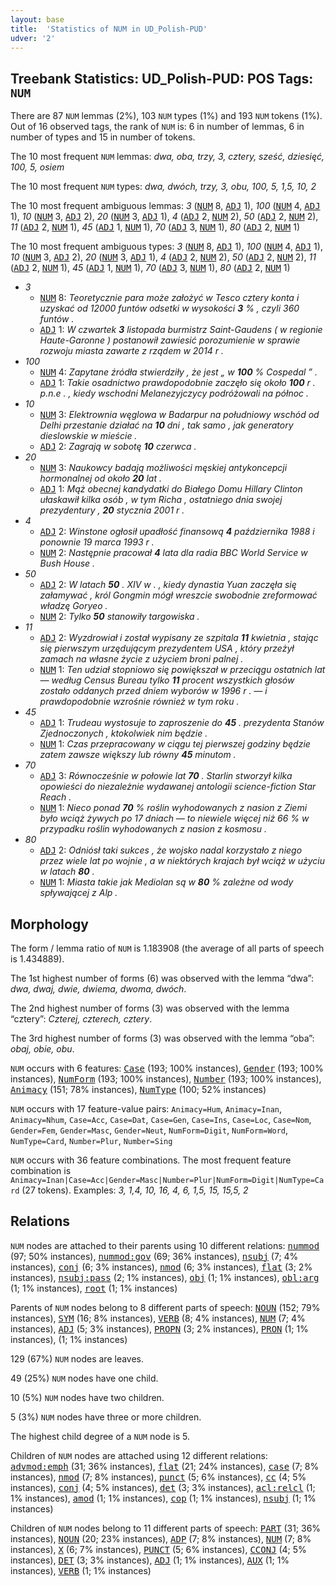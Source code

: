 ```yaml
---
layout: base
title:  'Statistics of NUM in UD_Polish-PUD'
udver: '2'
---
```


## Treebank Statistics: UD_Polish-PUD: POS Tags: `NUM`

There are 87 `NUM` lemmas (2%), 103 `NUM` types (1%) and 193 `NUM` tokens (1%).
Out of 16 observed tags, the rank of `NUM` is: 6 in number of lemmas, 6 in number of types and 15 in number of tokens.

The 10 most frequent `NUM` lemmas: <em>dwa, oba, trzy, 3, cztery, sześć, dziesięć, 100, 5, osiem</em>

The 10 most frequent `NUM` types:  <em>dwa, dwóch, trzy, 3, obu, 100, 5, 1,5, 10, 2</em>

The 10 most frequent ambiguous lemmas: <em>3</em> (<tt><a href="pl_pud-pos-NUM.html">NUM</a></tt> 8, <tt><a href="pl_pud-pos-ADJ.html">ADJ</a></tt> 1), <em>100</em> (<tt><a href="pl_pud-pos-NUM.html">NUM</a></tt> 4, <tt><a href="pl_pud-pos-ADJ.html">ADJ</a></tt> 1), <em>10</em> (<tt><a href="pl_pud-pos-NUM.html">NUM</a></tt> 3, <tt><a href="pl_pud-pos-ADJ.html">ADJ</a></tt> 2), <em>20</em> (<tt><a href="pl_pud-pos-NUM.html">NUM</a></tt> 3, <tt><a href="pl_pud-pos-ADJ.html">ADJ</a></tt> 1), <em>4</em> (<tt><a href="pl_pud-pos-ADJ.html">ADJ</a></tt> 2, <tt><a href="pl_pud-pos-NUM.html">NUM</a></tt> 2), <em>50</em> (<tt><a href="pl_pud-pos-ADJ.html">ADJ</a></tt> 2, <tt><a href="pl_pud-pos-NUM.html">NUM</a></tt> 2), <em>11</em> (<tt><a href="pl_pud-pos-ADJ.html">ADJ</a></tt> 2, <tt><a href="pl_pud-pos-NUM.html">NUM</a></tt> 1), <em>45</em> (<tt><a href="pl_pud-pos-ADJ.html">ADJ</a></tt> 1, <tt><a href="pl_pud-pos-NUM.html">NUM</a></tt> 1), <em>70</em> (<tt><a href="pl_pud-pos-ADJ.html">ADJ</a></tt> 3, <tt><a href="pl_pud-pos-NUM.html">NUM</a></tt> 1), <em>80</em> (<tt><a href="pl_pud-pos-ADJ.html">ADJ</a></tt> 2, <tt><a href="pl_pud-pos-NUM.html">NUM</a></tt> 1)

The 10 most frequent ambiguous types:  <em>3</em> (<tt><a href="pl_pud-pos-NUM.html">NUM</a></tt> 8, <tt><a href="pl_pud-pos-ADJ.html">ADJ</a></tt> 1), <em>100</em> (<tt><a href="pl_pud-pos-NUM.html">NUM</a></tt> 4, <tt><a href="pl_pud-pos-ADJ.html">ADJ</a></tt> 1), <em>10</em> (<tt><a href="pl_pud-pos-NUM.html">NUM</a></tt> 3, <tt><a href="pl_pud-pos-ADJ.html">ADJ</a></tt> 2), <em>20</em> (<tt><a href="pl_pud-pos-NUM.html">NUM</a></tt> 3, <tt><a href="pl_pud-pos-ADJ.html">ADJ</a></tt> 1), <em>4</em> (<tt><a href="pl_pud-pos-ADJ.html">ADJ</a></tt> 2, <tt><a href="pl_pud-pos-NUM.html">NUM</a></tt> 2), <em>50</em> (<tt><a href="pl_pud-pos-ADJ.html">ADJ</a></tt> 2, <tt><a href="pl_pud-pos-NUM.html">NUM</a></tt> 2), <em>11</em> (<tt><a href="pl_pud-pos-ADJ.html">ADJ</a></tt> 2, <tt><a href="pl_pud-pos-NUM.html">NUM</a></tt> 1), <em>45</em> (<tt><a href="pl_pud-pos-ADJ.html">ADJ</a></tt> 1, <tt><a href="pl_pud-pos-NUM.html">NUM</a></tt> 1), <em>70</em> (<tt><a href="pl_pud-pos-ADJ.html">ADJ</a></tt> 3, <tt><a href="pl_pud-pos-NUM.html">NUM</a></tt> 1), <em>80</em> (<tt><a href="pl_pud-pos-ADJ.html">ADJ</a></tt> 2, <tt><a href="pl_pud-pos-NUM.html">NUM</a></tt> 1)


* <em>3</em>
  * <tt><a href="pl_pud-pos-NUM.html">NUM</a></tt> 8: <em>Teoretycznie para może założyć w Tesco cztery konta i uzyskać od 12000 funtów odsetki w wysokości <b>3</b> % , czyli 360 funtów .</em>
  * <tt><a href="pl_pud-pos-ADJ.html">ADJ</a></tt> 1: <em>W czwartek <b>3</b> listopada burmistrz Saint-Gaudens ( w regionie Haute-Garonne ) postanowił zawiesić porozumienie w sprawie rozwoju miasta zawarte z rządem w 2014 r .</em>
* <em>100</em>
  * <tt><a href="pl_pud-pos-NUM.html">NUM</a></tt> 4: <em>Zapytane źródła stwierdziły , że jest „ w <b>100</b> % Cospedal ” .</em>
  * <tt><a href="pl_pud-pos-ADJ.html">ADJ</a></tt> 1: <em>Takie osadnictwo prawdopodobnie zaczęło się około <b>100</b> r . p.n.e . , kiedy wschodni Melanezyjczycy podróżowali na północ .</em>
* <em>10</em>
  * <tt><a href="pl_pud-pos-NUM.html">NUM</a></tt> 3: <em>Elektrownia węglowa w Badarpur na południowy wschód od Delhi przestanie działać na <b>10</b> dni , tak samo , jak generatory dieslowskie w mieście .</em>
  * <tt><a href="pl_pud-pos-ADJ.html">ADJ</a></tt> 2: <em>Zagrają w sobotę <b>10</b> czerwca .</em>
* <em>20</em>
  * <tt><a href="pl_pud-pos-NUM.html">NUM</a></tt> 3: <em>Naukowcy badają możliwości męskiej antykoncepcji hormonalnej od około <b>20</b> lat .</em>
  * <tt><a href="pl_pud-pos-ADJ.html">ADJ</a></tt> 1: <em>Mąż obecnej kandydatki do Białego Domu Hillary Clinton ułaskawił kilka osób , w tym Richa , ostatniego dnia swojej prezydentury , <b>20</b> stycznia 2001 r .</em>
* <em>4</em>
  * <tt><a href="pl_pud-pos-ADJ.html">ADJ</a></tt> 2: <em>Winstone ogłosił upadłość finansową <b>4</b> października 1988 i ponownie 19 marca 1993 r .</em>
  * <tt><a href="pl_pud-pos-NUM.html">NUM</a></tt> 2: <em>Następnie pracował <b>4</b> lata dla radia BBC World Service w Bush House .</em>
* <em>50</em>
  * <tt><a href="pl_pud-pos-ADJ.html">ADJ</a></tt> 2: <em>W latach <b>50</b> . XIV w . , kiedy dynastia Yuan zaczęła się załamywać , król Gongmin mógł wreszcie swobodnie zreformować władzę Goryeo .</em>
  * <tt><a href="pl_pud-pos-NUM.html">NUM</a></tt> 2: <em>Tylko <b>50</b> stanowiły targowiska .</em>
* <em>11</em>
  * <tt><a href="pl_pud-pos-ADJ.html">ADJ</a></tt> 2: <em>Wyzdrowiał i został wypisany ze szpitala <b>11</b> kwietnia , stając się pierwszym urzędującym prezydentem USA , który przeżył zamach na własne życie z użyciem broni palnej .</em>
  * <tt><a href="pl_pud-pos-NUM.html">NUM</a></tt> 1: <em>Ten udział stopniowo się powiększał w przeciągu ostatnich lat — według Census Bureau tylko <b>11</b> procent wszystkich głosów zostało oddanych przed dniem wyborów w 1996 r . — i prawdopodobnie wzrośnie również w tym roku .</em>
* <em>45</em>
  * <tt><a href="pl_pud-pos-ADJ.html">ADJ</a></tt> 1: <em>Trudeau wystosuje to zaproszenie do <b>45</b> . prezydenta Stanów Zjednoczonych , ktokolwiek nim będzie .</em>
  * <tt><a href="pl_pud-pos-NUM.html">NUM</a></tt> 1: <em>Czas przepracowany w ciągu tej pierwszej godziny będzie zatem zawsze większy lub równy <b>45</b> minutom .</em>
* <em>70</em>
  * <tt><a href="pl_pud-pos-ADJ.html">ADJ</a></tt> 3: <em>Równocześnie w połowie lat <b>70</b> . Starlin stworzył kilka opowieści do niezależnie wydawanej antologii science-fiction Star Reach .</em>
  * <tt><a href="pl_pud-pos-NUM.html">NUM</a></tt> 1: <em>Nieco ponad <b>70</b> % roślin wyhodowanych z nasion z Ziemi było wciąż żywych po 17 dniach — to niewiele więcej niż 66 % w przypadku roślin wyhodowanych z nasion z kosmosu .</em>
* <em>80</em>
  * <tt><a href="pl_pud-pos-ADJ.html">ADJ</a></tt> 2: <em>Odniósł taki sukces , że wojsko nadal korzystało z niego przez wiele lat po wojnie , a w niektórych krajach był wciąż w użyciu w latach <b>80</b> .</em>
  * <tt><a href="pl_pud-pos-NUM.html">NUM</a></tt> 1: <em>Miasta takie jak Mediolan są w <b>80</b> % zależne od wody spływającej z Alp .</em>

## Morphology

The form / lemma ratio of `NUM` is 1.183908 (the average of all parts of speech is 1.434889).

The 1st highest number of forms (6) was observed with the lemma “dwa”: <em>dwa, dwaj, dwie, dwiema, dwoma, dwóch</em>.

The 2nd highest number of forms (3) was observed with the lemma “cztery”: <em>Czterej, czterech, cztery</em>.

The 3rd highest number of forms (3) was observed with the lemma “oba”: <em>obaj, obie, obu</em>.

`NUM` occurs with 6 features: <tt><a href="pl_pud-feat-Case.html">Case</a></tt> (193; 100% instances), <tt><a href="pl_pud-feat-Gender.html">Gender</a></tt> (193; 100% instances), <tt><a href="pl_pud-feat-NumForm.html">NumForm</a></tt> (193; 100% instances), <tt><a href="pl_pud-feat-Number.html">Number</a></tt> (193; 100% instances), <tt><a href="pl_pud-feat-Animacy.html">Animacy</a></tt> (151; 78% instances), <tt><a href="pl_pud-feat-NumType.html">NumType</a></tt> (100; 52% instances)

`NUM` occurs with 17 feature-value pairs: `Animacy=Hum`, `Animacy=Inan`, `Animacy=Nhum`, `Case=Acc`, `Case=Dat`, `Case=Gen`, `Case=Ins`, `Case=Loc`, `Case=Nom`, `Gender=Fem`, `Gender=Masc`, `Gender=Neut`, `NumForm=Digit`, `NumForm=Word`, `NumType=Card`, `Number=Plur`, `Number=Sing`

`NUM` occurs with 36 feature combinations.
The most frequent feature combination is `Animacy=Inan|Case=Acc|Gender=Masc|Number=Plur|NumForm=Digit|NumType=Card` (27 tokens).
Examples: <em>3, 1,4, 10, 16, 4, 6, 1,5, 15, 15,5, 2</em>


## Relations

`NUM` nodes are attached to their parents using 10 different relations: <tt><a href="pl_pud-dep-nummod.html">nummod</a></tt> (97; 50% instances), <tt><a href="pl_pud-dep-nummod-gov.html">nummod:gov</a></tt> (69; 36% instances), <tt><a href="pl_pud-dep-nsubj.html">nsubj</a></tt> (7; 4% instances), <tt><a href="pl_pud-dep-conj.html">conj</a></tt> (6; 3% instances), <tt><a href="pl_pud-dep-nmod.html">nmod</a></tt> (6; 3% instances), <tt><a href="pl_pud-dep-flat.html">flat</a></tt> (3; 2% instances), <tt><a href="pl_pud-dep-nsubj-pass.html">nsubj:pass</a></tt> (2; 1% instances), <tt><a href="pl_pud-dep-obj.html">obj</a></tt> (1; 1% instances), <tt><a href="pl_pud-dep-obl-arg.html">obl:arg</a></tt> (1; 1% instances), <tt><a href="pl_pud-dep-root.html">root</a></tt> (1; 1% instances)

Parents of `NUM` nodes belong to 8 different parts of speech: <tt><a href="pl_pud-pos-NOUN.html">NOUN</a></tt> (152; 79% instances), <tt><a href="pl_pud-pos-SYM.html">SYM</a></tt> (16; 8% instances), <tt><a href="pl_pud-pos-VERB.html">VERB</a></tt> (8; 4% instances), <tt><a href="pl_pud-pos-NUM.html">NUM</a></tt> (7; 4% instances), <tt><a href="pl_pud-pos-ADJ.html">ADJ</a></tt> (5; 3% instances), <tt><a href="pl_pud-pos-PROPN.html">PROPN</a></tt> (3; 2% instances), <tt><a href="pl_pud-pos-PRON.html">PRON</a></tt> (1; 1% instances),  (1; 1% instances)

129 (67%) `NUM` nodes are leaves.

49 (25%) `NUM` nodes have one child.

10 (5%) `NUM` nodes have two children.

5 (3%) `NUM` nodes have three or more children.

The highest child degree of a `NUM` node is 5.

Children of `NUM` nodes are attached using 12 different relations: <tt><a href="pl_pud-dep-advmod-emph.html">advmod:emph</a></tt> (31; 36% instances), <tt><a href="pl_pud-dep-flat.html">flat</a></tt> (21; 24% instances), <tt><a href="pl_pud-dep-case.html">case</a></tt> (7; 8% instances), <tt><a href="pl_pud-dep-nmod.html">nmod</a></tt> (7; 8% instances), <tt><a href="pl_pud-dep-punct.html">punct</a></tt> (5; 6% instances), <tt><a href="pl_pud-dep-cc.html">cc</a></tt> (4; 5% instances), <tt><a href="pl_pud-dep-conj.html">conj</a></tt> (4; 5% instances), <tt><a href="pl_pud-dep-det.html">det</a></tt> (3; 3% instances), <tt><a href="pl_pud-dep-acl-relcl.html">acl:relcl</a></tt> (1; 1% instances), <tt><a href="pl_pud-dep-amod.html">amod</a></tt> (1; 1% instances), <tt><a href="pl_pud-dep-cop.html">cop</a></tt> (1; 1% instances), <tt><a href="pl_pud-dep-nsubj.html">nsubj</a></tt> (1; 1% instances)

Children of `NUM` nodes belong to 11 different parts of speech: <tt><a href="pl_pud-pos-PART.html">PART</a></tt> (31; 36% instances), <tt><a href="pl_pud-pos-NOUN.html">NOUN</a></tt> (20; 23% instances), <tt><a href="pl_pud-pos-ADP.html">ADP</a></tt> (7; 8% instances), <tt><a href="pl_pud-pos-NUM.html">NUM</a></tt> (7; 8% instances), <tt><a href="pl_pud-pos-X.html">X</a></tt> (6; 7% instances), <tt><a href="pl_pud-pos-PUNCT.html">PUNCT</a></tt> (5; 6% instances), <tt><a href="pl_pud-pos-CCONJ.html">CCONJ</a></tt> (4; 5% instances), <tt><a href="pl_pud-pos-DET.html">DET</a></tt> (3; 3% instances), <tt><a href="pl_pud-pos-ADJ.html">ADJ</a></tt> (1; 1% instances), <tt><a href="pl_pud-pos-AUX.html">AUX</a></tt> (1; 1% instances), <tt><a href="pl_pud-pos-VERB.html">VERB</a></tt> (1; 1% instances)

